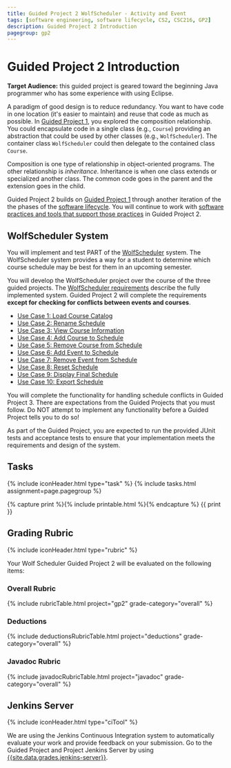 ```yaml
---
title: Guided Project 2 WolfScheduler - Activity and Event
tags: [software engineering, software lifecycle, CS2, CSC216, GP2]
description: Guided Project 2 Introduction
pagegroup: gp2
---
```


# Guided Project 2 Introduction

**Target Audience:** this guided project is geared toward the beginning Java programmer who has some experience with using Eclipse.

A paradigm of good design is to reduce redundancy.  You want to have code in one location (it's easier to maintain) and reuse that code as much as possible.  In [Guided Project 1](../gp1/), you explored the composition relationship.  You could encapsulate code in a single class (e.g., `Course`) providing an abstraction that could be used by other classes (e.g., `WolfScheduler`).  The container class `WolfScheduler` could then delegate to the contained class `Course`.  

Composition is one type of relationship in object-oriented programs.  The other relationship is *inheritance*.  Inheritance is when one class extends or specialized another class.  The common code goes in the parent and the extension goes in the child.  

Guided Project 2 builds on [Guided Project 1](../gp1/) through another iteration of the the phases of the [software lifecycle](../se-overview/).  You will continue to work with [software practices and tools that support those practices](../se-overview/#software-development-practices-and-tools) in Guided Project 2.


  

## WolfScheduler System
You will implement and test PART of the [WolfScheduler](../wolf-scheduler/index) system.  The WolfScheduler system provides a way for a student to determine which course schedule may be best for them in an upcoming semester.  

You will develop the WolfScheduler project over the course of the three guided projects.  The [WolfScheduler requirements](../wolf-scheduler/ws-requirements) describe the fully implemented system.  Guided Project 2 will complete the requirements **except for checking for conflicts between events and courses**.
  
  * [Use Case 1: Load Course Catalog](../wolf-scheduler/ws-requirements#uc1)
  * [Use Case 2: Rename Schedule](../wolf-scheduler/ws-requirements#uc2)
  * [Use Case 3: View Course Information](../wolf-scheduler/ws-requirements#uc3)
  * [Use Case 4: Add Course to Schedule](../wolf-scheduler/ws-requirements#uc4)
  * [Use Case 5: Remove Course from Schedule](../wolf-scheduler/ws-requirements#uc5)
  * [Use Case 6: Add Event to Schedule](../wolf-scheduler/ws-requirements#uc6)
  * [Use Case 7: Remove Event from Schedule](../wolf-scheduler/ws-requirements#uc7)
  * [Use Case 8: Reset Schedule](../wolf-scheduler/ws-requirements#uc8)
  * [Use Case 9: Display Final Schedule](../wolf-scheduler/ws-requirements#uc9)
  * [Use Case 10: Export Schedule](../wolf-scheduler/ws-requirements#uc10)
  
You will complete the functionality for handling schedule conflicts in Guided Project 3.  There are expectations from the Guided Projects that you must follow.  Do NOT attempt to implement any functionality before a Guided Project tells you to do so!

As part of the Guided Project, you are expected to run the provided JUnit tests and acceptance tests to ensure that your implementation meets the requirements and design of the system.


## Tasks
{% include iconHeader.html type="task" %}
{% include tasks.html assignment=page.pagegroup %}

{% capture print %}{% include printable.html %}{% endcapture %}
{{ print }}



## Grading Rubric
{% include iconHeader.html type="rubric" %}

Your Wolf Scheduler Guided Project 2 will be evaluated on the following items:

### Overall Rubric

{% include rubricTable.html project="gp2" grade-category="overall" %} 

### Deductions

{% include deductionsRubricTable.html project="deductions" grade-category="overall" %}

### Javadoc Rubric

{% include javadocRubricTable.html project="javadoc" grade-category="overall" %}

## Jenkins Server
{% include iconHeader.html type="ciTool" %}

We are using the Jenkins Continuous Integration system to automatically evaluate your work and provide feedback on your submission.  Go to the Guided Project and Project Jenkins Server by using [{{site.data.grades.jenkins-server}}]({{site.data.grades.jenkins-server}}).  